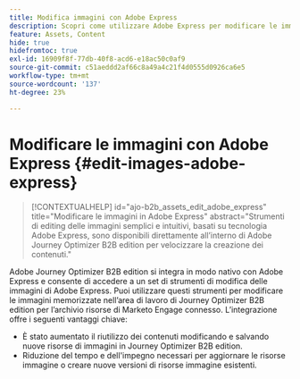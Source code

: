 ```yaml
---
title: Modifica immagini con Adobe Express
description: Scopri come utilizzare Adobe Express per modificare le immagini nell’area di lavoro di Journey Optimizer B2B edition.
feature: Assets, Content
hide: true
hidefromtoc: true
exl-id: 16909f8f-77db-40f8-acd6-e18ac50c0af9
source-git-commit: c51aeddd2af66c8a49a4c21f4d0555d0926ca6e5
workflow-type: tm+mt
source-wordcount: '137'
ht-degree: 23%

---
```


# Modificare le immagini con Adobe Express {#edit-images-adobe-express}

>[!CONTEXTUALHELP]
>id="ajo-b2b_assets_edit_adobe_express"
>title="Modificare le immagini in Adobe Express"
>abstract="Strumenti di editing delle immagini semplici e intuitivi, basati su tecnologia Adobe Express, sono disponibili direttamente all’interno di Adobe Journey Optimizer B2B edition per velocizzare la creazione dei contenuti."

Adobe Journey Optimizer B2B edition si integra in modo nativo con Adobe Express e consente di accedere a un set di strumenti di modifica delle immagini di Adobe Express. Puoi utilizzare questi strumenti per modificare le immagini memorizzate nell’area di lavoro di Journey Optimizer B2B edition per l’archivio risorse di Marketo Engage connesso. L’integrazione offre i seguenti vantaggi chiave:

* È stato aumentato il riutilizzo dei contenuti modificando e salvando nuove risorse di immagini in Journey Optimizer B2B edition.
* Riduzione del tempo e dell&#39;impegno necessari per aggiornare le risorse immagine o creare nuove versioni di risorse immagine esistenti.
